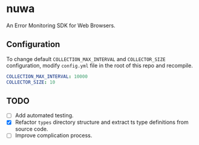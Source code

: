 # nuwa

An Error Monitoring SDK for Web Browsers.

## Configuration

To change default `COLLECTION_MAX_INTERVAL` and `COLLECTOR_SIZE` configuration, modify `config.yml` file in the root of this repo and recompile.

```yaml
COLLECTION_MAX_INTERVAL: 10000
COLLECTOR_SIZE: 10
```

## TODO

-   [ ] Add automated testing.
-   [x] Refactor `types` directory structure and extract ts type definitions from source code.
-   [ ] Improve complication process.
